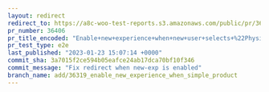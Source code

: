 ```yaml
---
layout: redirect
redirect_to: https://a8c-woo-test-reports.s3.amazonaws.com/public/pr/36406/e2e/index.html
pr_number: 36406
pr_title_encoded: "Enable+new+experience+when+new+user+selects+%22Physical+product%22"
pr_test_type: e2e
last_published: "2023-01-23 15:07:14 +0000"
commit_sha: 3a7015f2ce594b05eafce24ab17dca70bf10f346
commit_message: "Fix redirect when new-exp is enabled"
branch_name: add/36319_enable_new_experience_when_simple_product
---
```

